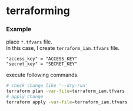 # terraforming

### Example
place `*.tfvars` file.  
In this case, I create `terraform_iam.tfvars` file.
```
"access_key" = "ACCESS_KEY"
"secret_key" = "SECRET_KEY"
```

execute following commands.
```sh
# check change like '--dry-run'
terraform plan -var-file=terraform_iam.tfvars
# apply change
terraform apply -var-file=terraform_iam.tfvars
```
